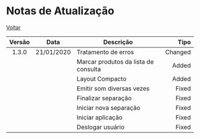 # Notas de Atualização

[Voltar](https://github.com/peedroca/documentations/blob/master/Pick%20'n'%20Go/home.md#pick-n-go)

Versão | Data | Descrição | Tipo
:---: | :---: | --- | ---:
1.3.0 | 21/01/2020 | Tratamento de erros | Changed
||| Marcar produtos da lista de consulta | Added
||| Layout Compacto | Added
||| Emitir som diversas vezes | Fixed
||| Finalizar separação | Fixed
||| Iniciar nova separação | Fixed
||| Iniciar aplicação | Fixed
||| Deslogar usuário | Fixed
